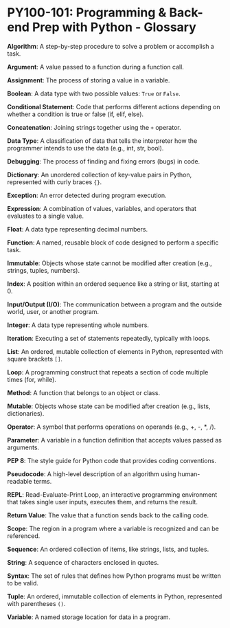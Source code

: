 # PY100-101: Programming & Back-end Prep with Python - Glossary

**Algorithm**: A step-by-step procedure to solve a problem or accomplish a task.

**Argument**: A value passed to a function during a function call.

**Assignment**: The process of storing a value in a variable.

**Boolean**: A data type with two possible values: `True` or `False`.

**Conditional Statement**: Code that performs different actions depending on whether a condition is true or false (if, elif, else).

**Concatenation**: Joining strings together using the `+` operator.

**Data Type**: A classification of data that tells the interpreter how the programmer intends to use the data (e.g., int, str, bool).

**Debugging**: The process of finding and fixing errors (bugs) in code.

**Dictionary**: An unordered collection of key-value pairs in Python, represented with curly braces `{}`.

**Exception**: An error detected during program execution.

**Expression**: A combination of values, variables, and operators that evaluates to a single value.

**Float**: A data type representing decimal numbers.

**Function**: A named, reusable block of code designed to perform a specific task.

**Immutable**: Objects whose state cannot be modified after creation (e.g., strings, tuples, numbers).

**Index**: A position within an ordered sequence like a string or list, starting at 0.

**Input/Output (I/O)**: The communication between a program and the outside world, user, or another program.

**Integer**: A data type representing whole numbers.

**Iteration**: Executing a set of statements repeatedly, typically with loops.

**List**: An ordered, mutable collection of elements in Python, represented with square brackets `[]`.

**Loop**: A programming construct that repeats a section of code multiple times (for, while).

**Method**: A function that belongs to an object or class.

**Mutable**: Objects whose state can be modified after creation (e.g., lists, dictionaries).

**Operator**: A symbol that performs operations on operands (e.g., +, -, *, /).

**Parameter**: A variable in a function definition that accepts values passed as arguments.

**PEP 8**: The style guide for Python code that provides coding conventions.

**Pseudocode**: A high-level description of an algorithm using human-readable terms.

**REPL**: Read-Evaluate-Print Loop, an interactive programming environment that takes single user inputs, executes them, and returns the result.

**Return Value**: The value that a function sends back to the calling code.

**Scope**: The region in a program where a variable is recognized and can be referenced.

**Sequence**: An ordered collection of items, like strings, lists, and tuples.

**String**: A sequence of characters enclosed in quotes.

**Syntax**: The set of rules that defines how Python programs must be written to be valid.

**Tuple**: An ordered, immutable collection of elements in Python, represented with parentheses `()`.

**Variable**: A named storage location for data in a program.
